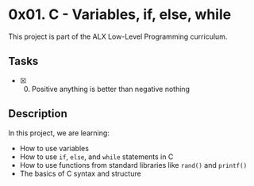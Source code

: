 # 0x01. C - Variables, if, else, while

This project is part of the ALX Low-Level Programming curriculum.

## Tasks

- [x] 0. Positive anything is better than negative nothing

## Description

In this project, we are learning:
- How to use variables
- How to use `if`, `else`, and `while` statements in C
- How to use functions from standard libraries like `rand()` and `printf()`
- The basics of C syntax and structure
